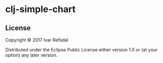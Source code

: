 # clj-simple-chart

## License

Copyright © 2017 Ivar Refsdal

Distributed under the Eclipse Public License either version 1.0 or (at
your option) any later version.
